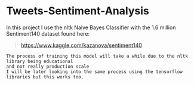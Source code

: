 # Tweets-Sentiment-Analysis
In this project I use the nltk Naive Bayes Classifier with the 1.6 million Sentiment140 dataset found here:  
>https://www.kaggle.com/kazanova/sentiment140  
```
The process of training this model will take a while due to the nltk library being educational
and not really production scale 
I will be later looking into the same process using the tensorflow libraries but this works too.
```
